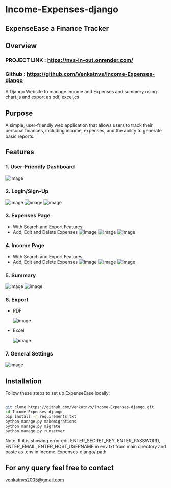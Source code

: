 # Income-Expenses-django
## ExpenseEase a Finance Tracker

## Overview
### PROJECT LINK : https://nvs-in-out.onrender.com/
### Github : https://github.com/Venkatnvs/Income-Expenses-django
A Django Website to manage Income and Expenses and summery using chart.js and export as pdf, excel,cs

## Purpose
A simple, user-friendly web application that allows users to track their
personal finances, including income, expenses, and the ability to generate basic
reports.

## Features

### 1. User-Friendly Dashboard
![image](https://github.com/Venkatnvs/Income-Expenses-django/assets/97899253/b6340761-57e8-4570-98c1-c0d33bbef33b)

### 2. Login/Sign-Up
![image](https://github.com/Venkatnvs/Income-Expenses-django/assets/97899253/0c48751a-b0b0-460d-8baf-994796cc9293)
![image](https://github.com/Venkatnvs/Income-Expenses-django/assets/97899253/4876cbf1-6689-4003-a95b-21d5c1b3b937)
![image](https://github.com/Venkatnvs/Income-Expenses-django/assets/97899253/878901ae-ea93-49b2-9b24-316818bcacab)

### 3. Expenses Page
- With Search and Export Features
- Add, Edit and Delete Expenses
![image](https://github.com/Venkatnvs/Income-Expenses-django/assets/97899253/a49bbf15-ad68-4c4c-a35a-39e4ee33e27c)
![image](https://github.com/Venkatnvs/Income-Expenses-django/assets/97899253/cc281f71-30ed-4363-a051-eeae5f385646)
![image](https://github.com/Venkatnvs/Income-Expenses-django/assets/97899253/abe15037-5aff-4350-bc0d-63a524810bf7)

### 4. Income Page
- With Search and Export Features
- Add, Edit and Delete Expenses
![image](https://github.com/Venkatnvs/Income-Expenses-django/assets/97899253/ba2f27ce-a6bc-40e7-bc71-0b48dd05ae2c)
![image](https://github.com/Venkatnvs/Income-Expenses-django/assets/97899253/05aa5523-743d-49fb-90eb-7fc7d30ee74e)
![image](https://github.com/Venkatnvs/Income-Expenses-django/assets/97899253/1545cca2-bdc1-4a25-818b-3c2d5439dfd8)

### 5. Summary
![image](https://github.com/Venkatnvs/Income-Expenses-django/assets/97899253/88f5e267-65da-4816-ace6-29b6f1362509)
![image](https://github.com/Venkatnvs/Income-Expenses-django/assets/97899253/5a016288-e9a0-419a-8900-170a39173f15)

### 6. Export
- PDF
  
  ![image](https://github.com/Venkatnvs/Income-Expenses-django/assets/97899253/36f9d819-ff7e-4d73-8c9b-0f132f8f9a93)
- Excel
  
  ![image](https://github.com/Venkatnvs/Income-Expenses-django/assets/97899253/8760576a-4b89-44f3-a2f1-0461fc8e9d31)

### 7. General Settings
![image](https://github.com/Venkatnvs/Income-Expenses-django/assets/97899253/52bfa752-c463-4e77-aac5-906734d51c8f)


## Installation
Follow these steps to set up ExpenseEase locally:

```bash

git clone https://github.com/Venkatnvs/Income-Expenses-django.git
cd Income-Expenses-django
pip install -r requirements.txt
python manage.py makemigrations
python manage.py migrate
python manage.py runserver

```
Note: If it is showing error edit ENTER_SECRET_KEY, ENTER_PASSWORD, ENTER_EMAIL, ENTER_HOST_USERNAME in env.txt from main directory and paste as .env in Income-Expenses-django/ path

## For any query feel free to contact 
venkatnvs2005@gmail.com
